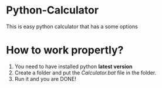 # Python-Calculator
This is easy python calculator that has a some options
# How to work propertly?
1. You need to have installed python **latest version**
2. Create a folder and put the *Calculator.bat* file in the folder.
3. Run it and you are DONE!
